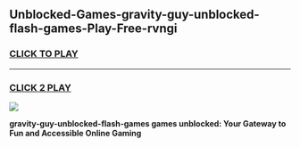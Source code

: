 
## Unblocked-Games-gravity-guy-unblocked-flash-games-Play-Free-rvngi
<h3>
<a href="https://premium76.site?title=gravity-guy-unblocked-flash-games&ref=10A">CLICK TO PLAY</a></h3>
<hr>

<h3>
<a href="https://premium76.site?title=gravity-guy-unblocked-flash-games&ref=10A">CLICK 2 PLAY</a>
  
</h3>

<a href="https://premium76.site?title=gravity-guy-unblocked-flash-games&ref=10A"><img src="https://clearcache.store/games.png"></a>


**gravity-guy-unblocked-flash-games games unblocked: Your Gateway to Fun and Accessible Online Gaming**
